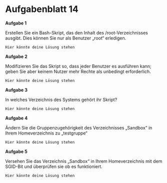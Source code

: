 # Aufgabenblatt 14

**Aufgabe 1**

Erstellen Sie ein Bash-Skript, das den Inhalt des /root-Verzeichnisses ausgibt. Dies können Sie nur als Benutzer „root“ erledigen.

`Hier könnte deine Lösung stehen`

**Aufgabe 2**

Modifizieren Sie das Skript so, dass jeder Benutzer es ausführen kann; geben Sie aber keinem Nutzer mehr Rechte als unbedingt erforderlich.

`Hier könnte deine Lösung stehen`


**Aufgabe 3**

In welches Verzeichnis des Systems gehört ihr Skript?

`Hier könnte deine Lösung stehen`


**Aufgabe 4**

Ändern Sie die Gruppenzugehörigkeit des Verzeichnisses „Sandbox“ in Ihrem Homeverzeichnis zu „testgruppe“

`Hier könnte deine Lösung stehen`


**Aufgabe 5**

Versehen Sie das Verzeichnis „Sandbox“ in Ihrem Homeverzeichnis mit dem SGID-Bit und überprüfen sie ob es funktioniert.

`Hier könnte deine Lösung stehen`
